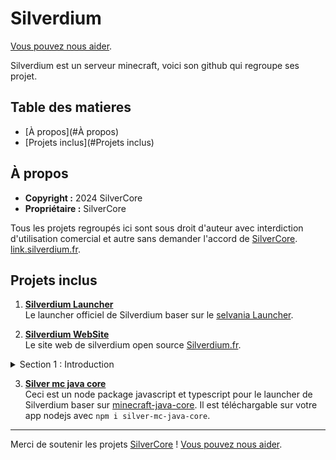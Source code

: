 # Silverdium
[Vous pouvez nous aider](https://tipeee.com/silverdium).

Silverdium est un serveur minecraft, voici son github qui regroupe ses projet.

## Table des matieres
  - [À propos](#À propos)
  - [Projets inclus](#Projets inclus)

## À propos
- **Copyright :** 2024 SilverCore
- **Propriétaire :** SilverCore

Tous les projets regroupés ici sont sous droit d'auteur avec interdiction d'utilisation comercial et autre sans demander l'accord de [SilverCore](https://github.com/SilverCore-Git).
[link.silverdium.fr](https://link.silverdium.fr).

## Projets inclus

1. **[Silverdium Launcher](https://github.com/Philippeletug/Silverdium-Launcher)**  
   Le launcher officiel de Silverdium baser sur le [selvania Launcher](https://github.com/luuxis/selvania-Launcher).

2. **[Silverdium WebSite](https://silverdium.fr)**  
   Le site web de silverdium open source [Silverdium.fr](https://silverdium.fr).
<details>
  <summary>Section 1 : Introduction</summary>
  Voici le contenu de la section 1.
</details>

3. **[Silver mc java core](https://www.npmjs.com/package/silver-mc-java-core)**  
   Ceci est un node package javascript et typescript pour le launcher de Silverdium baser sur [minecraft-java-core](https://github.com/luuxis/minecraft-java-core/).
   Il est téléchargable sur votre app nodejs avec ```npm i silver-mc-java-core```.


---

Merci de soutenir les projets [SilverCore](https://core.silverdium.fr) !
[Vous pouvez nous aider](https://tipeee.com/silverdium).
